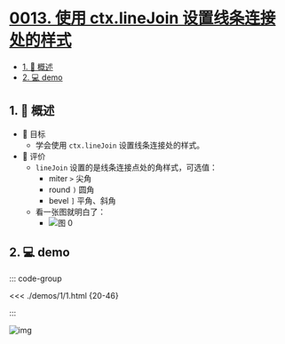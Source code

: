 # [0013. 使用 ctx.lineJoin 设置线条连接处的样式](https://github.com/Tdahuyou/TNotes.canvas/tree/main/notes/0013.%20%E4%BD%BF%E7%94%A8%20ctx.lineJoin%20%E8%AE%BE%E7%BD%AE%E7%BA%BF%E6%9D%A1%E8%BF%9E%E6%8E%A5%E5%A4%84%E7%9A%84%E6%A0%B7%E5%BC%8F)

<!-- region:toc -->

- [1. 📝 概述](#1--概述)
- [2. 💻 demo](#2--demo)

<!-- endregion:toc -->

## 1. 📝 概述

- 🎯 目标
  - 学会使用 `ctx.lineJoin` 设置线条连接处的样式。
- 🫧 评价
  - `lineJoin` 设置的是线条连接点处的角样式，可选值：
    - miter `>` 尖角
    - round `)` 圆角
    - bevel `]` 平角、斜角
  - 看一张图就明白了：
    - ![图 0](https://cdn.jsdelivr.net/gh/Tdahuyou/imgs@main/2025-08-18-20-14-47.png)

## 2. 💻 demo

::: code-group

<<< ./demos/1/1.html {20-46}

:::

![img](https://cdn.jsdelivr.net/gh/Tdahuyou/imgs@main/2024-10-03-23-15-35.png)
